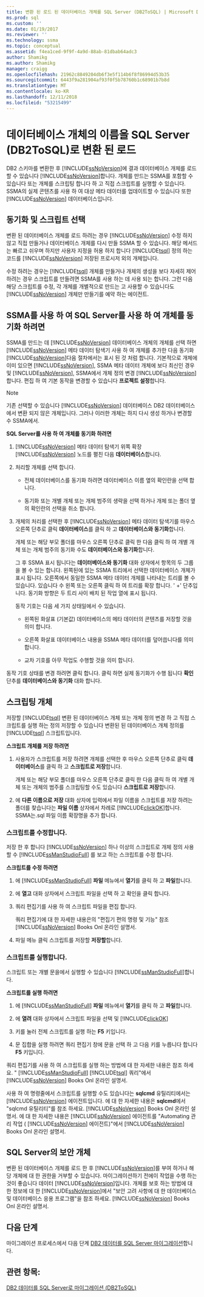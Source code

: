 ```yaml
---
title: 변환 된 로드 된 데이터베이스 개체를 SQL Server (DB2ToSQL) | Microsoft Docs
ms.prod: sql
ms.custom: ''
ms.date: 01/19/2017
ms.reviewer: ''
ms.technology: ssma
ms.topic: conceptual
ms.assetid: f4ea1ced-9f9f-4a9d-88ab-81dbab64adc3
author: Shamikg
ms.author: Shamikg
manager: craigg
ms.openlocfilehash: 21962c8849204db6f3e5f114b6f8f86994d53b35
ms.sourcegitcommit: 6443f9a281904af93f0f5b78760b1c68901b7b8d
ms.translationtype: MT
ms.contentlocale: ko-KR
ms.lasthandoff: 12/11/2018
ms.locfileid: "53215499"
---
```

# <a name="loading-converted-database-objects-into-sql-server-db2tosql"></a>데이터베이스 개체의 이름을 SQL Server (DB2ToSQL)로 변환 된 로드
DB2 스키마를 변환한 후 [!INCLUDE[ssNoVersion](../../includes/ssnoversion-md.md)]에 결과 데이터베이스 개체를 로드할 수 있습니다 [!INCLUDE[ssNoVersion](../../includes/ssnoversion-md.md)]합니다. 개체를 만드는 SSMA를 포함할 수 있습니다 또는 개체를 스크립팅 합니다 하 고 직접 스크립트를 실행할 수 있습니다. SSMA의 실제 콘텐츠를 사용 하 여 대상 메타 데이터를 업데이트할 수 있습니다 또한 [!INCLUDE[ssNoVersion](../../includes/ssnoversion-md.md)] 데이터베이스입니다.  
  
## <a name="choosing-between-synchronization-and-scripts"></a>동기화 및 스크립트 선택  
변환 된 데이터베이스 개체를 로드 하려는 경우 [!INCLUDE[ssNoVersion](../../includes/ssnoversion-md.md)] 수정 하지 않고 직접 만들거나 데이터베이스 개체를 다시 만들 SSMA 할 수 있습니다. 해당 메서드는 빠르고 쉬우며 하지만 사용자 지정을 허용 하지 합니다 [!INCLUDE[tsql](../../includes/tsql-md.md)] 정의 하는 코드를 [!INCLUDE[ssNoVersion](../../includes/ssnoversion-md.md)] 저장된 프로시저 외의 개체입니다.  
  
수정 하려는 경우는 [!INCLUDE[tsql](../../includes/tsql-md.md)] 개체를 만들거나 개체의 생성을 보다 자세히 제어 하려는 경우 스크립트를 만들려면 SSMA를 사용 하는 데 사용 되는 합니다. 그런 다음 해당 스크립트를 수정, 각 개체를 개별적으로 만드는 고 사용할 수 있습니다도 [!INCLUDE[ssNoVersion](../../includes/ssnoversion-md.md)] 개체만 만들기를 예약 하는 에이전트.  
  
## <a name="using-ssma-to-synchronize-objects-with-sql-server"></a>SSMA를 사용 하 여 SQL Server를 사용 하 여 개체를 동기화 하려면  
SSMA를 만드는 데 [!INCLUDE[ssNoVersion](../../includes/ssnoversion-md.md)] 데이터베이스 개체의 개체를 선택 하면 [!INCLUDE[ssNoVersion](../../includes/ssnoversion-md.md)] 메타 데이터 탐색기 사용 하 여 개체를 추가한 다음 동기화 [!INCLUDE[ssNoVersion](../../includes/ssnoversion-md.md)]다음 절차에서는 표시 된 것 처럼 합니다. 기본적으로 개체에 이미 있으면 [!INCLUDE[ssNoVersion](../../includes/ssnoversion-md.md)], SSMA 메타 데이터 개체에 보다 최신인 경우 및 [!INCLUDE[ssNoVersion](../../includes/ssnoversion-md.md)], SSMA에서 개체 정의 변경 [!INCLUDE[ssNoVersion](../../includes/ssnoversion-md.md)]합니다. 편집 하 여 기본 동작을 변경할 수 있습니다 **프로젝트 설정**합니다.  
  
> [!NOTE]  
> 기존 선택할 수 있습니다 [!INCLUDE[ssNoVersion](../../includes/ssnoversion-md.md)] 데이터베이스 DB2 데이터베이스에서 변환 되지 않은 개체입니다. 그러나 이러한 개체는 하지 다시 생성 하거나 변경할 수 SSMA에서.  
  
**SQL Server를 사용 하 여 개체를 동기화 하려면**  
  
1.  [!INCLUDE[ssNoVersion](../../includes/ssnoversion-md.md)] 메타 데이터 탐색기 위쪽 확장 [!INCLUDE[ssNoVersion](../../includes/ssnoversion-md.md)] 노드를 펼친 다음 **데이터베이스**합니다.  
  
2.  처리할 개체를 선택 합니다.  
  
    -   전체 데이터베이스를 동기화 하려면 데이터베이스 이름 옆의 확인란을 선택 합니다.  
  
    -   동기화 또는 개별 개체 또는 개체 범주의 생략을 선택 하거나 개체 또는 폴더 옆의 확인란의 선택을 취소 합니다.  
  
3.  개체의 처리를 선택한 후 [!INCLUDE[ssNoVersion](../../includes/ssnoversion-md.md)] 메타 데이터 탐색기를 마우스 오른쪽 단추로 클릭 **데이터베이스**를 클릭 하 고 **데이터베이스와 동기화**합니다.  
  
    개체 또는 해당 부모 폴더를 마우스 오른쪽 단추로 클릭 한 다음 클릭 하 여 개별 개체 또는 개체 범주의 동기화 수도 **데이터베이스와 동기화**합니다.  
  
    그 후 SSMA 표시 됩니다는 **데이터베이스와 동기화** 대화 상자에서 항목의 두 그룹을 볼 수 있는 합니다. 왼쪽된에 있는 SSMA 트리에서 선택한 데이터베이스 개체가 표시 됩니다. 오른쪽에서 동일한 SSMA 메타 데이터 개체를 나타내는 트리를 볼 수 있습니다. 있습니다 수 왼쪽 또는 오른쪽 클릭 하 여 트리를 확장 합니다. ' +' 단추입니다. 동기화 방향은 두 트리 사이 배치 된 작업 열에 표시 됩니다.  
  
    동작 기호는 다음 세 가지 상태일에서 수 있습니다.  
  
    -   왼쪽된 화살표 (기본값) 데이터베이스의 메타 데이터의 콘텐츠를 저장할 것을 의미 합니다.  
  
    -   오른쪽 화살표 데이터베이스 내용을 SSMA 메타 데이터를 덮어씁니다를 의미 합니다.  
  
    -   교차 기호를 아무 작업도 수행할 것을 의미 합니다.  
  
동작 기호 상태를 변경 하려면 클릭 합니다. 클릭 하면 실제 동기화가 수행 됩니다 **확인** 단추를 **데이터베이스와 동기화** 대화 합니다.  
  
## <a name="scripting-objects"></a>스크립팅 개체  
저장할 [!INCLUDE[tsql](../../includes/tsql-md.md)] 변환 된 데이터베이스 개체 또는 개체 정의 변경 하 고 직접 스크립트를 실행 하는 정의 저장할 수 있습니다 변환된 된 데이터베이스 개체 정의를 [!INCLUDE[tsql](../../includes/tsql-md.md)] 스크립트입니다.  
  
**스크립트 개체를 저장 하려면**  
  
1.  사용자가 스크립트를 저장 하려면 개체를 선택한 후 마우스 오른쪽 단추로 클릭 **데이터베이스**를 클릭 하 고 **스크립트로 저장**합니다.  
  
    개체 또는 해당 부모 폴더를 마우스 오른쪽 단추로 클릭 한 다음 클릭 하 여 개별 개체 또는 개체의 범주를 스크립팅할 수도 있습니다 **스크립트로 저장**합니다.  
  
2.  에 **다른 이름으로 저장** 대화 상자에 입력에서 파일 이름을 스크립트를 저장 하려는 폴더를 찾습니다는 **파일 이름** 상자에서 차례로 [!INCLUDE[clickOK](../../includes/clickok-md.md)]합니다. SSMA는.sql 파일 이름 확장명을 추가 합니다.  
  
### <a name="modifying-scripts"></a>스크립트를 수정합니다.  
저장 한 후 합니다 [!INCLUDE[ssNoVersion](../../includes/ssnoversion-md.md)] 하나 이상의 스크립트로 개체 정의 사용할 수 [!INCLUDE[ssManStudioFull](../../includes/ssmanstudiofull-md.md)] 를 보고 하는 스크립트를 수정 합니다.  
  
**스크립트를 수정 하려면**  
  
1.  에 [!INCLUDE[ssManStudioFull](../../includes/ssmanstudiofull-md.md)] **파일** 메뉴에서 **열기**를 클릭 하 고 **파일**합니다.  
  
2.  에 **열고** 대화 상자에서 스크립트 파일을 선택 하 고 확인을 클릭 합니다.
  
3.  쿼리 편집기를 사용 하 여 스크립트 파일을 편집 합니다.  
  
    쿼리 편집기에 대 한 자세한 내용은의 "편집기 편의 명령 및 기능" 참조 [!INCLUDE[ssNoVersion](../../includes/ssnoversion-md.md)] Books Onl 온라인 설명서.  
  
4.  파일 메뉴 클릭 스크립트를 저장할 **저장할**합니다.  
  
### <a name="running-scripts"></a>스크립트를 실행합니다.  
스크립트 또는 개별 문을에서 실행할 수 있습니다 [!INCLUDE[ssManStudioFull](../../includes/ssmanstudiofull-md.md)]합니다.  
  
**스크립트를 실행 하려면**  
  
1.  에 [!INCLUDE[ssManStudioFull](../../includes/ssmanstudiofull-md.md)] **파일** 메뉴에서 **열기**를 클릭 하 고 **파일**합니다.  
  
2.  에 **열려** 대화 상자에서 스크립트 파일을 선택 및 [!INCLUDE[clickOK](../../includes/clickok-md.md)]  
  
3.  키를 눌러 전체 스크립트를 실행 하는 **F5** 키입니다.  
  
4.  문 집합을 실행 하려면 쿼리 편집기 창에 문을 선택 하 고 다음 키를 누릅니다 합니다 **F5** 키입니다.  
  
쿼리 편집기를 사용 하 여 스크립트를 실행 하는 방법에 대 한 자세한 내용은 참조 하세요. " [!INCLUDE[ssManStudioFull](../../includes/ssmanstudiofull-md.md)] [!INCLUDE[tsql](../../includes/tsql-md.md)] 쿼리"에서 [!INCLUDE[ssNoVersion](../../includes/ssnoversion-md.md)] Books Onl 온라인 설명서.  
  
사용 하 여 명령줄에서 스크립트를 실행할 수도 있습니다는 **sqlcmd** 유틸리티에서는 [!INCLUDE[ssNoVersion](../../includes/ssnoversion-md.md)] 에이전트입니다. 에 대 한 자세한 내용은 **sqlcmd**에서 "sqlcmd 유틸리티"를 참조 하세요. [!INCLUDE[ssNoVersion](../../includes/ssnoversion-md.md)] Books Onl 온라인 설명서. 에 대 한 자세한 내용은 [!INCLUDE[ssNoVersion](../../includes/ssnoversion-md.md)] 에이전트를 "Automating 관리 작업 ( [!INCLUDE[ssNoVersion](../../includes/ssnoversion-md.md)] 에이전트)"에서 [!INCLUDE[ssNoVersion](../../includes/ssnoversion-md.md)] Books Onl 온라인 설명서.  
  
## <a name="securing-objects-in-sql-server"></a>SQL Server의 보안 개체  
변환 된 데이터베이스 개체를 로드 한 후 [!INCLUDE[ssNoVersion](../../includes/ssnoversion-md.md)]를 부여 하거나 해당 개체에 대 한 권한을 거부할 수 있습니다. 마이그레이션하기 전에이 작업을 수행 하는 것이 좋습니다 데이터 [!INCLUDE[ssNoVersion](../../includes/ssnoversion-md.md)]입니다. 개체를 보호 하는 방법에 대 한 정보에 대 한 [!INCLUDE[ssNoVersion](../../includes/ssnoversion-md.md)]에서 "보안 고려 사항에 대 한 데이터베이스 및 데이터베이스 응용 프로그램"을 참조 하세요. [!INCLUDE[ssNoVersion](../../includes/ssnoversion-md.md)] Books Onl 온라인 설명서.  
  
## <a name="next-step"></a>다음 단계  
마이그레이션 프로세스에서 다음 단계 [DB2 데이터를 SQL Server 마이그레이션](https://msdn.microsoft.com/86cbd39f-6dac-409a-9ce1-7dd54403f84b)합니다.  
  
## <a name="see-also"></a>관련 항목:  
[DB2 데이터를 SQL Server로 마이그레이션 &#40;DB2ToSQL&#41;](../../ssma/db2/migrating-db2-data-into-sql-server-db2tosql.md)  
  
